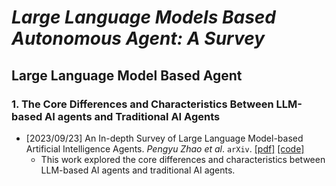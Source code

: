 # _Large Language Models Based Autonomous Agent: A Survey_

## **Large Language Model Based Agent**

### 1. The Core Differences and Characteristics Between LLM-based AI agents and Traditional AI Agents

* [2023/09/23] An In-depth Survey of Large Language Model-based Artificial Intelligence Agents. _Pengyu Zhao et al_. `arXiv`. [\[pdf\]]((https://arxiv.org/pdf/2309.14365.pdf)) [\[code\]]((https://arxiv.org/pdf/2309.14365.pdf))
  * This work explored the core differences and characteristics between LLM-based AI agents and traditional AI agents.

